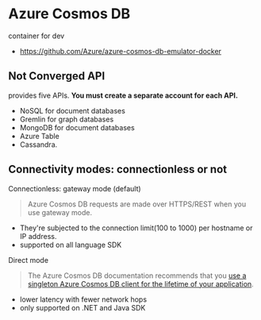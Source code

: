 # Azure Cosmos DB

container for dev
- https://github.com/Azure/azure-cosmos-db-emulator-docker
## Not Converged API
provides five APIs. **You must create a separate account for each API.**
- NoSQL for document databases
- Gremlin for graph databases
- MongoDB for document databases
- Azure Table
- Cassandra.

## Connectivity modes: connectionless or not
Connectionless: gateway mode (default)
> Azure Cosmos DB requests are made over HTTPS/REST when you use gateway mode.
- They're subjected to the connection limit(100 to 1000) per hostname or IP address.
- supported on all language SDK


Direct mode
> The Azure Cosmos DB documentation recommends that you [use a singleton Azure Cosmos DB client for the lifetime of your application](https://learn.microsoft.com/en-us/azure/cosmos-db/nosql/performance-tips?tabs=trace-net-core#sdk-usage).
- lower latency with fewer network hops
- only supported on .NET and Java SDK


